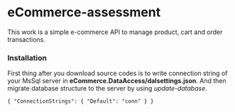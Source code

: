 # eCommerce-assessment

This work is a simple e-commerce API to manage product, cart and order transactions.

### Installation
First thing after you download source codes is to write connection string of your MsSql server in **eCommerce.DataAccess/dalsettings.json**. And then migrate database structure to the server by using *update-database*.

`{
  "ConnectionStrings": {
    "Default": "conn"
  }
}`
